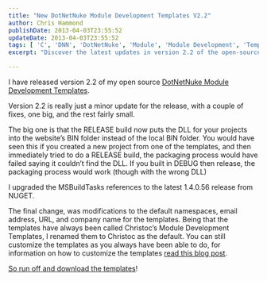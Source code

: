 ```yaml
---
title: "New DotNetNuke Module Development Templates V2.2"
author: Chris Hammond
publishDate: 2013-04-03T23:55:52
updateDate: 2013-04-03T23:55:52
tags: [ 'C', 'DNN', 'DotNetNuke', 'Module', 'Module Development', 'Templates', 'VS2012' ]
excerpt: "Discover the latest updates in version 2.2 of the open-source DotNetNuke Module Development Templates, including major DLL location fixes and minor tweaks."

---
```

<p>I have released version 2.2 of my open source <a href="https://christoctemplate.codeplex.com/" target="_blank">DotNetNuke Module Development Templates</a>.</p>  <p>Version 2.2 is really just a minor update for the release, with a couple of fixes, one big, and the rest fairly small.</p>  <p>The big one is that the RELEASE build now puts the DLL for your projects into the website’s BIN folder instead of the local BIN folder. You would have seen this if you created a new project from one of the templates, and then immediately tried to do a RELEASE build, the packaging process would have failed saying it couldn’t find the DLL. If you built in DEBUG then release, the packaging process would work (though with the wrong DLL)</p>  <p>I upgraded the MSBuildTasks references to the latest 1.4.0.56 release from NUGET.</p>  <p>The final change, was modifications to the default namespaces, email address, URL, and company name for the templates. Being that the templates have always been called Christoc’s Module Development Templates, I renamed them to Christoc as the default. You can still customize the templates as you always have been able to do, for information on how to customize the templates <a href="https://www.chrishammond.com/blog/itemid/2618/customizing-the-latest-module-dev-project-template" target="_blank">read this blog post</a>.</p>  <p><a href="https://christoctemplate.codeplex.com/" target="_blank">So run off and download the templates</a>! </p>



